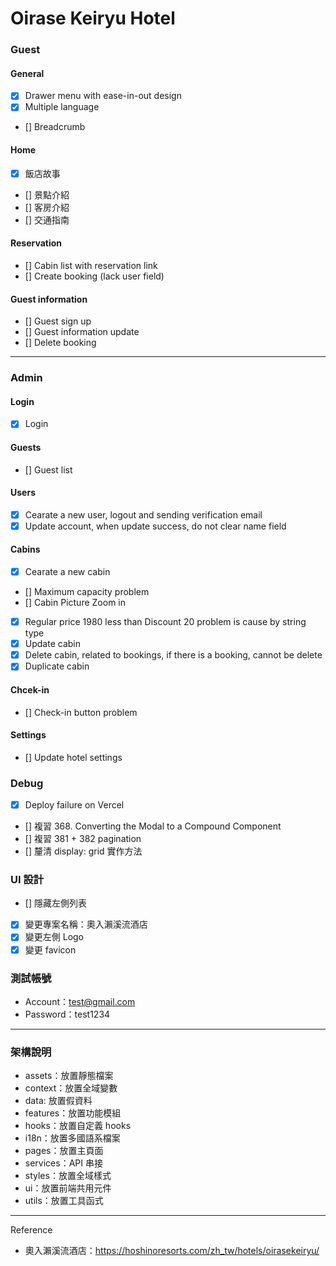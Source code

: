 # Oirase Keiryu Hotel

### Guest

#### General

- [x] Drawer menu with ease-in-out design
- [x] Multiple language
- [] Breadcrumb

#### Home

- [x] 飯店故事
- [] 景點介紹
- [] 客房介紹
- [] 交通指南

#### Reservation

- [] Cabin list with reservation link
- [] Create booking (lack user field)

#### Guest information

- [] Guest sign up
- [] Guest information update
- [] Delete booking

---

### Admin

#### Login

- [x] Login

#### Guests

- [] Guest list

#### Users

- [x] Cearate a new user, logout and sending verification email
- [x] Update account, when update success, do not clear name field

#### Cabins

- [x] Cearate a new cabin
- [] Maximum capacity problem
- [] Cabin Picture Zoom in
- [x] Regular price 1980 less than Discount 20 problem is cause by string type
- [x] Update cabin
- [x] Delete cabin, related to bookings, if there is a booking, cannot be delete
- [x] Duplicate cabin

#### Chcek-in

- [] Check-in button problem

#### Settings

- [] Update hotel settings

### Debug

- [x] Deploy failure on Vercel
- [] 複習 368. Converting the Modal to a Compound Component
- [] 複習 381 + 382 pagination
- [] 釐清 display: grid 實作方法

### UI 設計

- [] 隱藏左側列表
- [x] 變更專案名稱：奧入瀨溪流酒店
- [x] 變更左側 Logo
- [x] 變更 favicon

### 測試帳號

- Account：test@gmail.com
- Password：test1234

---

### 架構說明

- assets：放置靜態檔案
- context：放置全域變數
- data: 放置假資料
- features：放置功能模組
- hooks：放置自定義 hooks
- i18n：放置多國語系檔案
- pages：放置主頁面
- services：API 串接
- styles：放置全域樣式
- ui：放置前端共用元件
- utils：放置工具函式

---

Reference

- 奧入瀨溪流酒店：https://hoshinoresorts.com/zh_tw/hotels/oirasekeiryu/
